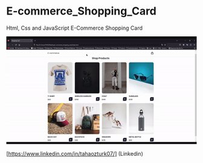 # E-commerce_Shopping_Card

Html, Css and JavaScript E-Commerce Shopping Card

![Alt Text](gif/shopping_card.gif)

[https://www.linkedin.com/in/tahaozturk07/] (Linkedin)
